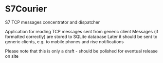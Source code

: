 # S7Courier
S7 TCP messages concentrator and dispatcher

Application for reading TCP messages sent from generic client
Messages (if formatted correctly) are stored to SQLite database
Later it should be sent to generic clients, e.g. to mobile phones and rise notifications

Please note that this is only a draft - should be polished for eventual release on site
